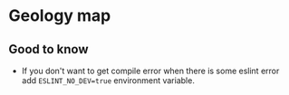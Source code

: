 # Geology map

## Good to know
- If you don't want to get compile error when there is some eslint error add `ESLINT_NO_DEV=true` environment variable. 